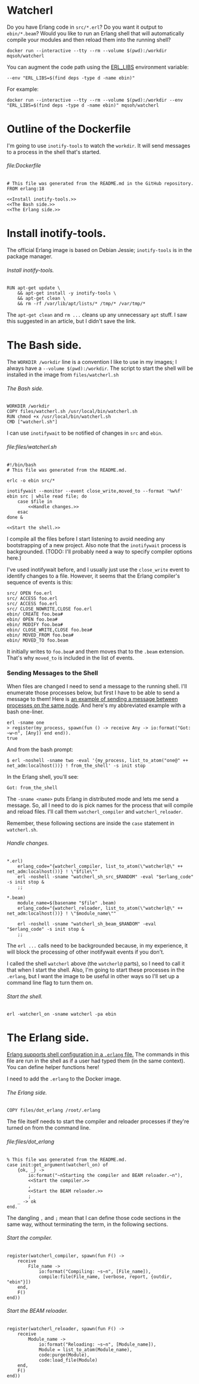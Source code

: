 # Watcherl

Do you have Erlang code in `src/*.erl`? Do you want it output to `ebin/*.beam`?
Would you like to run an Erlang shell that will automatically compile your
modules and then reload them into the running shell?

    docker run --interactive --tty --rm --volume $(pwd):/workdir mqsoh/watcherl

You can augment the code path using the [ERL_LIBS][] environment variable:

    --env "ERL_LIBS=$(find deps -type d -name ebin)"

For example:

    docker run --interactive --tty --rm --volume $(pwd):/workdir --env "ERL_LIBS=$(find deps -type d -name ebin)" mqsoh/watcherl



# Outline of the Dockerfile

I'm going to use `inotify-tools` to watch the `workdir`. It will send messages
to a process in the shell that's started.


###### file:Dockerfile
    # This file was generated from the README.md in the GitHub repository.
    FROM erlang:18

    <<Install inotify-tools.>>
    <<The Bash side.>>
    <<The Erlang side.>>



# Install inotify-tools.

The official Erlang image is based on Debian Jessie; `inotify-tools` is in the
package manager.

###### Install inotify-tools.
    RUN apt-get update \
        && apt-get install -y inotify-tools \
        && apt-get clean \
        && rm -rf /var/lib/apt/lists/* /tmp/* /var/tmp/*

The `apt-get clean` and `rm ...` cleans up any unnecessary `apt` stuff. I saw
this suggested in an article, but I didn't save the link.



# The Bash side.

The `WORKDIR /workdir` line is a convention I like to use in my images; I
always have a `--volume $(pwd):/workdir`. The script to start the shell will be
installed in the image from `files/watcherl.sh`

###### The Bash side.
    WORKDIR /workdir
    COPY files/watcherl.sh /usr/local/bin/watcherl.sh
    RUN chmod +x /usr/local/bin/watcherl.sh
    CMD ["watcherl.sh"]

I can use `inotifywait` to be notified of changes in `src` and `ebin`.

###### file:files/watcherl.sh
    #!/bin/bash
    # This file was generated from the README.md.

    erlc -o ebin src/*

    inotifywait --monitor --event close_write,moved_to --format '%w%f' ebin src | while read file; do
        case $file in
            <<Handle changes.>>
        esac
    done &

    <<Start the shell.>>

I compile all the files before I start listening to avoid needing any
bootstrapping of a new project. Also note that the `inotifywait` process is
backgrounded. (TODO: I'll probably need a way to specify compiler options
here.)

I've used inotifywait before, and I usually just use the `close_write` event to
identify changes to a file. However, it seems that the Erlang compiler's
sequence of events is this:

    src/ OPEN foo.erl
    src/ ACCESS foo.erl
    src/ ACCESS foo.erl
    src/ CLOSE_NOWRITE,CLOSE foo.erl
    ebin/ CREATE foo.bea#
    ebin/ OPEN foo.bea#
    ebin/ MODIFY foo.bea#
    ebin/ CLOSE_WRITE,CLOSE foo.bea#
    ebin/ MOVED_FROM foo.bea#
    ebin/ MOVED_TO foo.beam

It initially writes to `foo.bea#` and them moves that to the `.beam` extension.
That's why `moved_to` is included in the list of events.

### Sending Messages to the Shell

When files are changed I need to send a message to the running shell. I'll
enumerate those processes below, but first I have to be able to send a message
to them! Here is [an example of sending a message between processes on the same
node][].  And here's my abbreviated example with a bash one-liner.

    erl -sname one
    > register(my_process, spawn(fun () -> receive Any -> io:format("Got: ~w~n", [Any]) end end)).
    true

And from the bash prompt:

    $ erl -noshell -sname two -eval '{my_process, list_to_atom("one@" ++ net_adm:localhost())} ! from_the_shell' -s init stop

In the Erlang shell, you'll see:

    Got: from_the_shell

The `-sname <name>` puts Erlang in distributed mode and lets me send a message.
So, all I need to do is pick names for the process that will compile and reload
files. I'll call them `watcherl_compiler` and `watcherl_reloader`.

Remember, these following sections are inside the `case` statement in `watcherl.sh`.

###### Handle changes.
    *.erl)
        erlang_code="{watcherl_compiler, list_to_atom(\"watcherl@\" ++ net_adm:localhost())} ! \"$file\""
        erl -noshell -sname "watcherl_sh_src_$RANDOM" -eval "$erlang_code" -s init stop &
        ;;

    *.beam)
        module_name=$(basename "$file" .beam)
        erlang_code="{watcherl_reloader, list_to_atom(\"watcherl@\" ++ net_adm:localhost())} ! \"$module_name\""

        erl -noshell -sname "watcherl_sh_beam_$RANDOM" -eval "$erlang_code" -s init stop &
        ;;

The `erl ...` calls need to be backgrounded because, in my experience, it will
block the processing of other inotifywait events if you don't.

I called the shell `watcherl` above (the `watcherl@` parts), so I need to call
it that when I start the shell. Also, I'm going to start these processes in the
`.erlang`, but I want the image to be useful in other ways so I'll set up a
command line flag to turn them on.

###### Start the shell.
    erl -watcherl_on -sname watcherl -pa ebin



# The Erlang side.

[Erlang supports shell configuration in a `.erlang` file.][] The commands in
this file are run in the shell as if a user had typed them (in the same
context). You can define helper functions here!

I need to add the `.erlang` to the Docker image.

###### The Erlang side.
    COPY files/dot_erlang /root/.erlang

The file itself needs to start the compiler and reloader processes if they're
turned on from the command line.

###### file:files/dot_erlang
    % This file was generated from the README.md.
    case init:get_argument(watcherl_on) of
        {ok, _} ->
            io:format("~nStarting the compiler and BEAM reloader.~n"),
            <<Start the compiler.>>
            ,
            <<Start the BEAM reloader.>>
            ;
        _ -> ok
    end.

The dangling `,` and `;` mean that I can define those code sections in the same
way, without terminating the term, in the following sections.

###### Start the compiler.
    register(watcherl_compiler, spawn(fun F() ->
        receive
            File_name ->
                io:format("Compiling: ~s~n", [File_name]),
                compile:file(File_name, [verbose, report, {outdir, "ebin"}])
        end,
        F()
    end))

###### Start the BEAM reloader.
    register(watcherl_reloader, spawn(fun F() ->
        receive
            Module_name ->
                io:format("Reloading: ~s~n", [Module_name]),
                Module = list_to_atom(Module_name),
                code:purge(Module),
                code:load_file(Module)
        end,
        F()
    end))



[Erlang supports shell configuration in a `.erlang` file.]: http://erlang.org/doc/man/erl.html#id179026
[an example of sending a message between processes on the same node]: http://stackoverflow.com/a/16913797/8710
[ERL_LIBS]: http://erlang.org/doc/man/code.html
